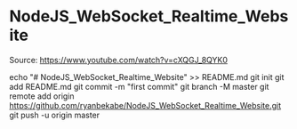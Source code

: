 # NodeJS_WebSocket_Realtime_Website

Source: https://www.youtube.com/watch?v=cXQGJ_8QYK0

echo "# NodeJS_WebSocket_Realtime_Website" >> README.md
git init
git add README.md
git commit -m "first commit"
git branch -M master
git remote add origin https://github.com/ryanbekabe/NodeJS_WebSocket_Realtime_Website.git
git push -u origin master

